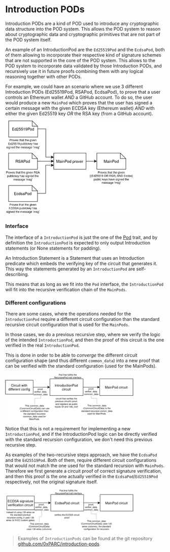 # Introduction PODs

Introduction PODs are a kind of POD used to introduce any cryptographic data
structure into the POD system. This allows the POD system to reason about
cryptographic data and cryptographic primitives that are not part of the POD
system itself.

An example of an IntroductionPod are the `Ed25519Pod` and the `EcdsaPod`, both
of them allowing to incorporate their respective kind of signature schemes that
are not supported in the core of the POD system.
This allows to the POD system to incorporate data validated by those
Introduction PODs, and recursively use it in future proofs combining them with
any logical reasoning together with other PODs.

For example, we could have an scenario where we use 3 different Introduction
PODs (Ed25519Pod, RSAPod, EcdsaPod), to prove that a user controls an Ethereum
wallet *AND* a GitHub account. To do so, the user would produce a new `MainPod`
which proves that the user has signed a certain message with the given ECDSA key
(Ethereum wallet) *AND* with either the given Ed25519 key *OR* the RSA key (from
a GitHub account).

<img src="img/introductionpod-mainpod.png" style="max-width:80%;" />

### Interface
The interface of a `IntroductionPod` is just the one of the
[Pod](https://github.com/0xPARC/pod2/blob/511efa8d4477a0d936bd898a484e3b41454b1991/src/middleware/mod.rs#L901)
trait, and by definition the `IntroductionPod` is expected to only output
Introduction statements (or None statements for padding).

An Introduction Statement is a Statement that uses an Introduction predicate
which embeds the verifying key of the circuit that generates it.  This way the
statements generated by an `IntroductionPod` are self-describing.

This means that as long as we fit into the `Pod` interface, the
`IntroductionPod` will fit into the recursive verification chain of the
`MainPods`.

### Different configurations
There are some cases, where the operations needed for the `IntroductionPod`
require a different circuit configuration than the standard recursive circuit
configuration that is used for the `MainPods`.

In those cases, we do a previous recursive step, where we verify the logic of
the intended `IntroductionPod`, and then the proof of this circuit is the one
verified in the real `IntroductionPod`.

This is done in order to be able to *converge* the different circuit
configuration shape (and thus different `common_data`) into a new proof that can
be verified with the standard configuration (used for the MainPods).

<img src="img/introductionpod-2-steps.png" style="max-width:80%;" />

Notice that this is not a requirement for implementing a new `IntroductionPod`,
and if the IntroductionPod logic can be directly verified with the standard
recursion configuration, we don't need this previous recursive step.

As examples of the two-recursive steps approach, we have the `EcdsaPod` and the
`Ed25519Pod`. Both of them, require different circuit configurations that would
not match the one used for the standard recursion with `MainPods`. Therefore we
first generate a circuit proof of correct signature verification, and then this
proof is the one actually verified in the `EcdsaPod`/`Ed25519Pod` respectively,
not the original signature itself.

<img src="img/introductionpod-2-steps-ecdsa-example.png" style="max-width:80%;" />

> Examples of `IntroductionPods` can be found at the git repository
> [github.com/0xPARC/introduction-pods](https://github.com/0xPARC/introduction-pods/).
